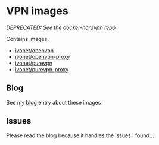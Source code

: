 # VPN images

_*DEPRECATED: See the docker-nordvpn repo*_

Contains images: 

* [ivonet/openvpn](openvpn/README.md)
* [ivonet/openvpn-proxy](openvpn-proxy/README.md)
* [ivonet/purevpn](purevpn/README.md)
* [ivonet/purevpn-proxy](purevpn-proxy/README.md)


## Blog

See my [blog](http://ivo2u.nl/5H) entry about these images

## Issues

Please read the blog because it handles the issues I found...
